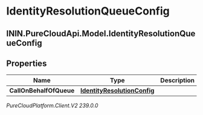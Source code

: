 # IdentityResolutionQueueConfig

## ININ.PureCloudApi.Model.IdentityResolutionQueueConfig

## Properties

|Name | Type | Description | Notes|
|------------ | ------------- | ------------- | -------------|
| **CallOnBehalfOfQueue** | [**IdentityResolutionConfig**](IdentityResolutionConfig) |  | [optional] |



_PureCloudPlatform.Client.V2 239.0.0_
